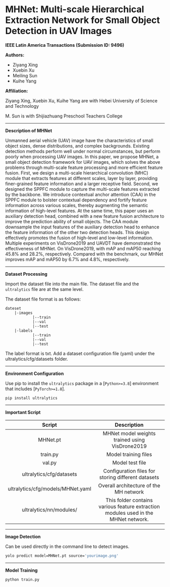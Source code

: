 # MHNet: Multi-scale Hierarchical Extraction Network for Small Object Detection in UAV Images

**IEEE Latin America Transactions (Submission ID: 9496)** 

**Authors:**

- Ziyang Xing
- Xuebin Xu
- Meiling Sun
- Kuihe Yang

**Affiliation:**

Ziyang Xing, Xuebin Xu, Kuihe Yang are with Hebei University of Science and Technology

M. Sun is with Shijiazhuang Preschool Teachers College

------

**Description of MHNet**

Unmanned aerial vehicle (UAV) image have the characteristics of small object sizes, dense distributions, and complex backgrounds. Existing detection methods perform well under normal circumstances, but perform poorly when processing UAV images. In this paper, we propose MHNet, a small object detection framework for UAV images, which solves the above problems through multi-scale feature processing and more efficient feature fusion. First, we design a multi-scale hierarchical convolution (MHC) module that extracts features at different scales, layer by layer, providing finer-grained feature information and a larger receptive field. Second, we designed the SPPFC module to capture the multi-scale features extracted by the backbone. We introduce contextual anchor attention (CAA) in the SPPFC module to bolster contextual dependency and fortify feature information across various scales, thereby augmenting the semantic information of high-level features. At the same time, this paper uses an auxiliary detection head, combined with a new feature fusion architecture to improve the prediction ability of small objects. The CAA module downsample the input features of the auxiliary detection head to enhance the feature information of the other two detection heads. This design effectively promotes the fusion of high-level and low-level information. Multiple experiments on VisDrone2019 and UAVDT have demonstrated the effectiveness of MHNet. On VisDrone2019, with mAP and mAP50 reaching 45.8% and 28.2%, respectively. Compared with the benchmark, our MHNet improves mAP and mAP50 by 6.7% and 4.8%, respectively.

------

**Dataset Processing**

Import the dataset file into the main file. The dataset file and the ` ultralytics` file are at the same level.

The dataset file format is as follows:

    dateset    
        |-images
                |--train
                |--val
                |--test
        |-labels
                |--train
                |--val
                |--test

The label format is txt. Add a dataset configuration file (yaml) under the ultralytics/cfg/datasets folder.

------

**Environment Configuration**

Use pip to install the `ultralytics` package in a [`Python>=3.8`] environment that includes [`PyTorch>=1.8`].

```
pip install ultralytics
```

------

**Important Script**

|              Script               |                         Description                          |
| :-------------------------------: | :----------------------------------------------------------: |
|             MHNet.pt              |        MHNet model weights trained using VisDrone2019        |
|             train.py              |                     Model training files                     |
|              val.py               |                       Model test file                        |
|     ultralytics/cfg/datasets      |      Configuration files for storing different datasets      |
| ultralytics/cfg/models/MHNet.yaml |            Overall architecture of the MH network            |
|      ultralytics/nn/modules/      | This folder contains various feature extraction modules used in the MHNet network. |

------

**Image Detection**

Can be used directly in the command line to detect images.

```bash
yolo predict model=MHNet.pt source='yourimage.png'
```

------

**Model Training**

```
python train.py
```

